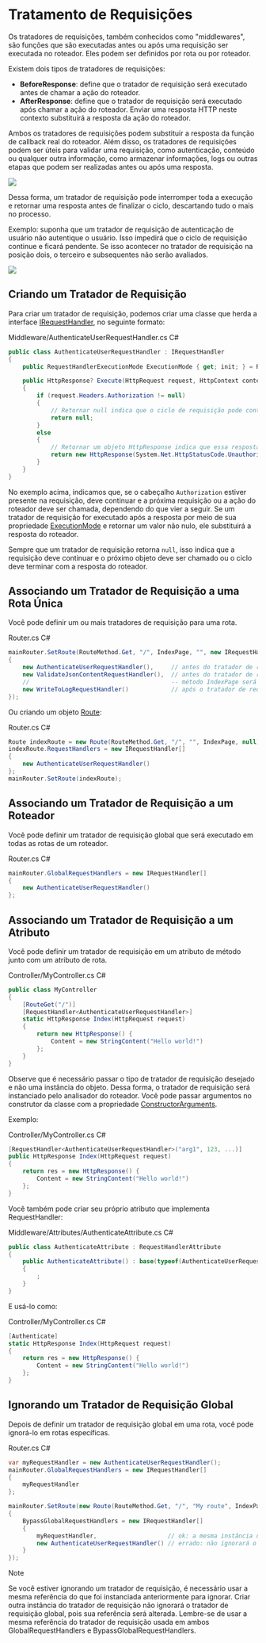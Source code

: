 # Tratamento de Requisições

Os tratadores de requisições, também conhecidos como "middlewares", são funções que são executadas antes ou após uma requisição ser executada no roteador. Eles podem ser definidos por rota ou por roteador.

Existem dois tipos de tratadores de requisições:

- **BeforeResponse**: define que o tratador de requisição será executado antes de chamar a ação do roteador.
- **AfterResponse**: define que o tratador de requisição será executado após chamar a ação do roteador. Enviar uma resposta HTTP neste contexto substituirá a resposta da ação do roteador.

Ambos os tratadores de requisições podem substituir a resposta da função de callback real do roteador. Além disso, os tratadores de requisições podem ser úteis para validar uma requisição, como autenticação, conteúdo ou qualquer outra informação, como armazenar informações, logs ou outras etapas que podem ser realizadas antes ou após uma resposta.

![](/assets/img/requesthandlers1.png)

Dessa forma, um tratador de requisição pode interromper toda a execução e retornar uma resposta antes de finalizar o ciclo, descartando tudo o mais no processo.

Exemplo: suponha que um tratador de requisição de autenticação de usuário não autentique o usuário. Isso impedirá que o ciclo de requisição continue e ficará pendente. Se isso acontecer no tratador de requisição na posição dois, o terceiro e subsequentes não serão avaliados.

![](/assets/img/requesthandlers2.png)

## Criando um Tratador de Requisição

Para criar um tratador de requisição, podemos criar uma classe que herda a interface [IRequestHandler](/api/Sisk.Core.Routing.IRequestHandler), no seguinte formato:

<div class="script-header">
    <span>
        Middleware/AuthenticateUserRequestHandler.cs
    </span>
    <span>
        C#
    </span>
</div>

```csharp
public class AuthenticateUserRequestHandler : IRequestHandler
{
    public RequestHandlerExecutionMode ExecutionMode { get; init; } = RequestHandlerExecutionMode.BeforeResponse;

    public HttpResponse? Execute(HttpRequest request, HttpContext context)
    {
        if (request.Headers.Authorization != null)
        {
            // Retornar null indica que o ciclo de requisição pode continuar
            return null;
        }
        else
        {
            // Retornar um objeto HttpResponse indica que essa resposta substituirá as respostas adjacentes.
            return new HttpResponse(System.Net.HttpStatusCode.Unauthorized);
        }
    }
}
```

No exemplo acima, indicamos que, se o cabeçalho `Authorization` estiver presente na requisição, deve continuar e a próxima requisição ou a ação do roteador deve ser chamada, dependendo do que vier a seguir. Se um tratador de requisição for executado após a resposta por meio de sua propriedade [ExecutionMode](/api/Sisk.Core.Routing.IRequestHandler.ExecutionMode) e retornar um valor não nulo, ele substituirá a resposta do roteador.

Sempre que um tratador de requisição retorna `null`, isso indica que a requisição deve continuar e o próximo objeto deve ser chamado ou o ciclo deve terminar com a resposta do roteador.

## Associando um Tratador de Requisição a uma Rota Única

Você pode definir um ou mais tratadores de requisição para uma rota.

<div class="script-header">
    <span>
        Router.cs
    </span>
    <span>
        C#
    </span>
</div>

```csharp
mainRouter.SetRoute(RouteMethod.Get, "/", IndexPage, "", new IRequestHandler[]
{
    new AuthenticateUserRequestHandler(),     // antes do tratador de requisição
    new ValidateJsonContentRequestHandler(),  // antes do tratador de requisição
    //                                        -- método IndexPage será executado aqui
    new WriteToLogRequestHandler()            // após o tratador de requisição
});
```

Ou criando um objeto [Route](/api/Sisk.Core.Routing.Route):

<div class="script-header">
    <span>
        Router.cs
    </span>
    <span>
        C#
    </span>
</div>

```csharp
Route indexRoute = new Route(RouteMethod.Get, "/", "", IndexPage, null);
indexRoute.RequestHandlers = new IRequestHandler[]
{
    new AuthenticateUserRequestHandler()
};
mainRouter.SetRoute(indexRoute);
```

## Associando um Tratador de Requisição a um Roteador

Você pode definir um tratador de requisição global que será executado em todas as rotas de um roteador.

<div class="script-header">
    <span>
        Router.cs
    </span>
    <span>
        C#
    </span>
</div>

```csharp
mainRouter.GlobalRequestHandlers = new IRequestHandler[]
{
    new AuthenticateUserRequestHandler()
};
```

## Associando um Tratador de Requisição a um Atributo

Você pode definir um tratador de requisição em um atributo de método junto com um atributo de rota.

<div class="script-header">
    <span>
        Controller/MyController.cs
    </span>
    <span>
        C#
    </span>
</div>

```csharp
public class MyController
{
    [RouteGet("/")]
    [RequestHandler<AuthenticateUserRequestHandler>]
    static HttpResponse Index(HttpRequest request)
    {
        return new HttpResponse() {
            Content = new StringContent("Hello world!")
        };
    }
}
```

Observe que é necessário passar o tipo de tratador de requisição desejado e não uma instância do objeto. Dessa forma, o tratador de requisição será instanciado pelo analisador do roteador. Você pode passar argumentos no construtor da classe com a propriedade [ConstructorArguments](/api/Sisk.Core.Routing.RequestHandlerAttribute.ConstructorArguments).

Exemplo:

<div class="script-header">
    <span>
        Controller/MyController.cs
    </span>
    <span>
        C#
    </span>
</div>

```csharp
[RequestHandler<AuthenticateUserRequestHandler>("arg1", 123, ...)]
public HttpResponse Index(HttpRequest request)
{
    return res = new HttpResponse() {
        Content = new StringContent("Hello world!")
    };
}
```

Você também pode criar seu próprio atributo que implementa RequestHandler:

<div class="script-header">
    <span>
        Middleware/Attributes/AuthenticateAttribute.cs
    </span>
    <span>
        C#
    </span>
</div>

```csharp
public class AuthenticateAttribute : RequestHandlerAttribute
{
    public AuthenticateAttribute() : base(typeof(AuthenticateUserRequestHandler), ConstructorArguments = new object?[] { "arg1", 123, ... })
    {
        ;
    }
}
```

E usá-lo como:

<div class="script-header">
    <span>
        Controller/MyController.cs
    </span>
    <span>
        C#
    </span>
</div>

```csharp
[Authenticate]
static HttpResponse Index(HttpRequest request)
{
    return res = new HttpResponse() {
        Content = new StringContent("Hello world!")
    };
}
```

## Ignorando um Tratador de Requisição Global

Depois de definir um tratador de requisição global em uma rota, você pode ignorá-lo em rotas específicas.

<div class="script-header">
    <span>
        Router.cs
    </span>
    <span>
        C#
    </span>
</div>

```csharp
var myRequestHandler = new AuthenticateUserRequestHandler();
mainRouter.GlobalRequestHandlers = new IRequestHandler[]
{
    myRequestHandler
};

mainRouter.SetRoute(new Route(RouteMethod.Get, "/", "My route", IndexPage, null)
{
    BypassGlobalRequestHandlers = new IRequestHandler[]
    {
        myRequestHandler,                    // ok: a mesma instância do que está nos tratadores de requisição globais
        new AuthenticateUserRequestHandler() // errado: não ignorará o tratador de requisição global
    }
});
```

> [!NOTE]
> Se você estiver ignorando um tratador de requisição, é necessário usar a mesma referência do que foi instanciada anteriormente para ignorar. Criar outra instância do tratador de requisição não ignorará o tratador de requisição global, pois sua referência será alterada. Lembre-se de usar a mesma referência do tratador de requisição usada em ambos GlobalRequestHandlers e BypassGlobalRequestHandlers.